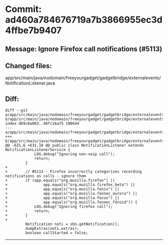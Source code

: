 # Commit: ad460a784676719a7b3866955ec3d4ffbe7b9407
## Message: Ignore Firefox call notifications (#5113)
## Changed files:
app/src/main/java/nodomain/freeyourgadget/gadgetbridge/externalevents/NotificationListener.java

## Diff:
```
diff --git a/app/src/main/java/nodomain/freeyourgadget/gadgetbridge/externalevents/NotificationListener.java b/app/src/main/java/nodomain/freeyourgadget/gadgetbridge/externalevents/NotificationListener.java
index d69c0a003..40fc16a75 100644
--- a/app/src/main/java/nodomain/freeyourgadget/gadgetbridge/externalevents/NotificationListener.java
+++ b/app/src/main/java/nodomain/freeyourgadget/gadgetbridge/externalevents/NotificationListener.java
@@ -631,6 +631,18 @@ public class NotificationListener extends NotificationListenerService {
             LOG.debug("Ignoring non-voip call");
             return;
         }
+
+        // #5113 - Firefox incorrectly categorizes recording notifications as calls - ignore them
+        if (app.equals("org.mozilla.firefox") ||
+                app.equals("org.mozilla.firefox_beta") ||
+                app.equals("org.mozilla.fenix") ||
+                app.equals("org.mozilla.fennec_aurora") ||
+                app.equals("org.mozilla.focus") ||
+                app.equals("org.mozilla.fennec_fdroid")) {
+            LOG.debug("Ignoring firefox call");
+            return;
+        }
+
         Notification noti = sbn.getNotification();
         dumpExtras(noti.extras);
         boolean callStarted = false;
```
-----------------------------------
